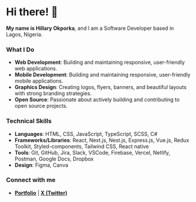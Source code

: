 # Hi there! 👋

**My name is Hillary Okporka**, and I am a Software Developer based in Lagos, Nigeria.

### What I Do
- **Web Development**: Building and maintaining responsive, user-friendly web applications.
- **Mobile Development**: Building and maintaining responsive, user-friendly mobile applications.
- **Graphics Design**: Creating logos, flyers, banners, and beautiful layouts with strong branding strategies.
- **Open Source**: Passionate about actively building and contributing to open source projects.

### Technical Skills
- **Languages**: HTML, CSS, JavaScript, TypeScript, SCSS, C#
- **Frameworks/Libraries**: React, Next.js, Nest.js, Express.js, Vue.js, Redux Toolkit, Styled-components, Tailwind CSS, React native
- **Tools**: Git, GitHub, Jira, Slack, VSCode, Firebase, Vercel, Netlify, Postman, Google Docs, Dropbox
- **Design**: Figma, Canva

### Connect with me
- **[Portfolio](#)** | **[X (Twitter)](https://twitter.com/clotidestark)**

